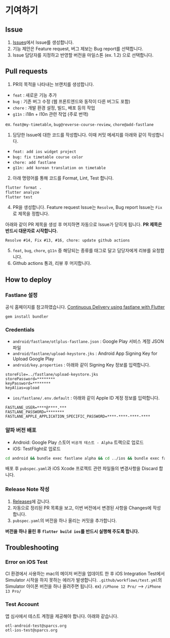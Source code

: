 # 기여하기

## Issue

1. [Issues](https://github.com/sparcs-kaist/otl-app/issues)에서 Issue를 생성합니다.
2. 기능 제안은 Feature request, 버그 제보는 Bug report를 선택합니다.
3. Issue 담당자를 지정하고 반영할 버전을 마일스톤 (ex. 1.2) 으로 선택합니다.

## Pull requests

1. PR의 목적을 나타내는 브랜치를 생성합니다.

- `feat` : 새로운 기능 추가
- `bug` : 기존 버그 수정 (웹 프론트엔드와 동작이 다른 버그도 포함)
- `chore` : 개발 환경 설정, 빌드, 배포 등의 작업
- `g11n` : i18n + l10n 관련 작업 (주로 번역)

ex. `feat@my-timetable`, `bug@reverse-course-review`, `chore@add-fastlane`

1. 담당한 Issue에 대한 코드를 작성합니다. 이때 커밋 메세지를 아래와 같이 작성합니다.

- `feat: add ios widget project`
- `bug: fix timetable course color`
- `chore: add fastlane`
- `g11n: add korean translation on timetable`

2. 아래 명령어를 통해 코드를 Format, Lint, Test 합니다.

```bash
flutter format .
flutter analyze
flutter test
```

4. PR을 생성합니다. Feature request Issue는 `Resolve`, Bug report Issue는 `Fix`로 제목을 정합니다.

아래와 같이 PR 제목을 생성 후 머지하면 자동으로 Issue가 닫히게 됩니다.
**PR 제목은 반드시 대문자로 시작합니다.**

```
Resolve #14, Fix #13, #16, chore: update github actions
```

5. `feat`, `bug`, `chore`, `g11n` 중 해당되는 종류를 태그로 달고 담당자에게 리뷰를 요청합니다.
6. Github actions 통과, 리뷰 후 머지합니다.

## How to deploy

### Fastlane 설정

공식 홈페이지를 참고하였습니다.
[Continuous Delivery using fastlane with Flutter](https://flutter.io/docs/deployment/fastlane-cd)

```bash
gem install bundler
```

### Credentials

- `android/fastlane/otlplus-fastlane.json` : Google Play 서비스 계정 JSON 파일
- `android/fastlane/upload-keystore.jks` : Android App Signing Key for Upload Google Play
- `android/key.properties` : 아래와 같이 Signing Key 정보를 입력합니다.

```env
storeFile=../fastlane/upload-keystore.jks
storePassword=********
keyPassword=********
keyAlias=upload
```

- `ios/fastlane/.env.default` : 아래와 같이 Apple ID 계정 정보를 입력합니다.

```env
FASTLANE_USER=****@****.***
FASTLANE_PASSWORD=********
FASTLANE_APPLE_APPLICATION_SPECIFIC_PASSWORD=****-****-****-****
```

### 알파 버전 배포

- Android: Google Play 스토어 `비공개 테스트 - Alpha` 트랙으로 업로드
- iOS: TestFlight로 업로드

```bash
cd android && bundle exec fastlane alpha && cd ../ios && bundle exec fastlane alpha
```

배포 후 `pubspec.yaml`과 iOS Xcode 프로젝트 관련 파일들의 변경사항을 Discard 합니다.

### Release Note 작성

1. [Releases](https://github.com/sparcs-kaist/otl-app/releases)에 갑니다.
2. 자동으로 정리된 PR 목록을 보고, 이번 버전에서 변경된 사항을 Changes에 작성합니다.
3. `pubspec.yaml`의 버전을 하나 올리는 커밋을 추가합니다.

**버전을 하나 올린 후 `flutter build ios`를 반드시 실행해 주도록 합니다.**

## Troubleshooting

### Error on iOS Test

CI 환경에서 사용하는 mac의 메이저 버전을 업데이트 한 후
iOS Integration Test에서 Simulator 시작을 하지 못하는 에러가 발생합니다.
`.github/workflows/test.yml`의 Simulator 아이폰 버전을 하나 올려주면 됩니다.
ex) `/iPhone 12 Pro/` --> `/iPhone 13 Pro/`

### Test Account

앱 심사에서 테스트 계정을 제공해야 합니다. 아래와 같습니다.
```
otl-android-test@sparcs.org
otl-ios-test@sparcs.org
```
